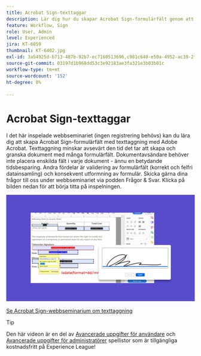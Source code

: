 ```yaml
---
title: Acrobat Sign-texttaggar
description: Lär dig hur du skapar Acrobat Sign-formulärfält genom att texttagga med Adobe Acrobat
feature: Workflow, Sign
role: User, Admin
level: Experienced
jira: KT-6059
thumbnail: KT-6402.jpg
exl-id: 3a54925d-b713-487b-92b7-ec7160513696,c981c640-e50a-4952-ac39-2f90d6d0cf08
source-git-commit: 03197d1b968dd53c3e92183ae3fa321e3b03b01c
workflow-type: tm+mt
source-wordcount: '152'
ht-degree: 0%

---
```


# Acrobat Sign-texttaggar

I det här inspelade webbseminariet (ingen registrering behövs) kan du lära dig att skapa Acrobat Sign-formulärfält med texttaggning med Adobe Acrobat. Texttaggning minskar avsevärt den tid det tar att skapa och granska dokument med många formulärfält. Dokumentavsändare behöver inte placera enskilda fält i varje dokument - ännu en betydande tidsbesparing. Andra fördelar är validering av formulärfält (korrekt och felfri datainsamling) och konsekvent utformning av formulär. Skicka gärna dina frågor till oss under webbseminariet via podden Frågor &amp; Svar. Klicka på bilden nedan för att börja titta på inspelningen.

[![Titta på session](../assets/tagging.png)](https://event.on24.com/wcc/r/2338276/415BE4603F60A61A546C0A91528B444F)

[Se Acrobat Sign-webbseminarium om texttaggning](https://event.on24.com/wcc/r/2338276/415BE4603F60A61A546C0A91528B444F)

>[!TIP]
>
>Den här videon är en del av [Avancerade uppgifter för användare](https://experienceleague.adobe.com/en/playlists/acrobat-sign-get-started-business-users) och [Avancerade uppgifter för administratörer](https://experienceleague.adobe.com/en/playlists/acrobat-sign-perform-advanced-tasks-administrators) spellistor som är tillgängliga kostnadsfritt på Experience League!

